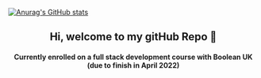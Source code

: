 [![Anurag's GitHub stats](https://github-readme-stats.vercel.app/api?username=bravint&show_icons=true&theme=radical)](https://github.com/anuraghazra/github-readme-stats)

<h2 align="center">Hi, welcome to my gitHub Repo 👋</h2>

<h4 align="center">Currently enrolled on a full stack development course with Boolean UK (due to finish in April 2022)<h4>
